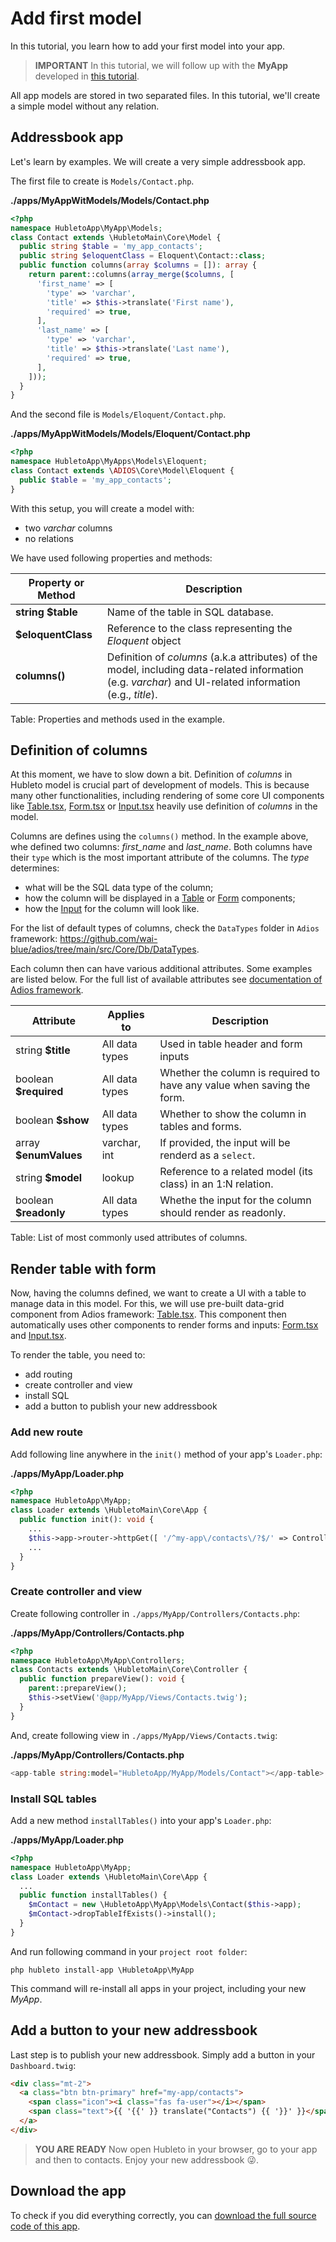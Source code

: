 # Add first model

In this tutorial, you learn how to add your first model into your app.

> **IMPORTANT** In this tutorial, we will follow up with the **MyApp** developed in [this tutorial](../create-first-app).

All app models are stored in two separated files. In this tutorial, we'll create a simple model without any relation.


## Addressbook app

Let's learn by examples. We will create a very simple addressbook app.

The first file to create is `Models/Contact.php`.

**./apps/MyAppWitModels/Models/Contact.php**
```php
<?php
namespace HubletoApp\MyApp\Models;
class Contact extends \HubletoMain\Core\Model {
  public string $table = 'my_app_contacts';
  public string $eloquentClass = Eloquent\Contact::class;
  public function columns(array $columns = []): array {
    return parent::columns(array_merge($columns, [
      'first_name' => [
        'type' => 'varchar',
        'title' => $this->translate('First name'),
        'required' => true,
      ],
      'last_name' => [
        'type' => 'varchar',
        'title' => $this->translate('Last name'),
        'required' => true,
      ],
    ]));
  }
}
```

And the second file is `Models/Eloquent/Contact.php`.

**./apps/MyAppWitModels/Models/Eloquent/Contact.php**
```php
<?php
namespace HubletoApp\MyApps\Models\Eloquent;
class Contact extends \ADIOS\Core\Model\Eloquent {
  public $table = 'my_app_contacts';
}
```

With this setup, you will create a model with:

  * two *varchar* columns 
  * no relations

We have used following properties and methods:

| Property or Method | Description                                                                                                                           |
| ------------------ | ------------------------------------------------------------------------------------------------------------------------------------- |
| **string $table**  | Name of the table in SQL database.                                                                                                    |
| **$eloquentClass** | Reference to the class representing the *Eloquent* object                                                                             |
| **columns()**      | Definition of *columns* (a.k.a attributes) of the model, including data-related information (e.g. *varchar*) and UI-related information (e.g., *title*). |

Table: Properties and methods used in the example.

## Definition of columns

At this moment, we have to slow down a bit. Definition of *columns* in Hubleto model is crucial part of development of models. This is because many other functionalities, including rendering of some core UI components like [Table.tsx](https://github.com/wai-blue/adios/blob/main/src/Components/Table.tsx), [Form.tsx](https://github.com/wai-blue/adios/blob/main/src/Components/Form.tsx) or [Input.tsx](https://github.com/wai-blue/adios/blob/main/src/Components/Input.tsx) heavily use definition of *columns* in the model.

Columns are defines using the `columns()` method. In the example above, whe defined two columns: *first_name* and *last_name*. Both columns have their `type` which is the most important attribute of the columns. The *type* determines:

  * what will be the SQL data type of the column;
  * how the column will be displayed in a [Table](https://github.com/wai-blue/adios/blob/main/src/Components/Table.tsx) or [Form](https://github.com/wai-blue/adios/blob/main/src/Components/Form.tsx) components;
  * how the [Input](https://github.com/wai-blue/adios/blob/main/src/Components/Input.tsx) for the column will look like.

For the list of default types of columns, check the `DataTypes` folder in `Adios` framework: https://github.com/wai-blue/adios/tree/main/src/Core/Db/DataTypes.

Each column then can have various additional attributes. Some examples are listed below. For the full list of available attributes see [documentation of Adios framework](https://github.com/wai-blue/adios/tree/main/docs/pages).

| Attribute             | Applies to     | Description                                                            |
| --------------------- | -------------- | ---------------------------------------------------------------------- |
| string **$title**     | All data types | Used in table header and form inputs                                   |
| boolean **$required** | All data types | Whether the column is required to have any value when saving the form. |
| boolean **$show**     | All data types | Whether to show the column in tables and forms.                        |
| array **$enumValues** | varchar, int   | If provided, the input will be renderd as a `select`.                  |
| string **$model**     | lookup         | Reference to a related model (its class) in an 1:N relation.           |
| boolean **$readonly** | All data types | Whethe the input for the column should render as readonly.             |

Table: List of most commonly used attributes of columns.

## Render table with form

Now, having the columns defined, we want to create a UI with a table to manage data in this model. For this, we will use pre-built data-grid component from Adios framework: [Table.tsx](https://github.com/wai-blue/adios/blob/main/src/Components/Table.tsx). This component then automatically uses other components to render forms and inputs: [Form.tsx](https://github.com/wai-blue/adios/blob/main/src/Components/Form.tsx) and [Input.tsx](https://github.com/wai-blue/adios/blob/main/src/Components/Input.tsx).

To render the table, you need to:

  * add routing
  * create controller and view
  * install SQL
  * add a button to publish your new addressbook

### Add new route

Add following line anywhere in the `init()` method of your app's `Loader.php`:

**./apps/MyApp/Loader.php**
```php
<?php
namespace HubletoApp\MyApp;
class Loader extends \HubletoMain\Core\App {
  public function init(): void {
    ...
    $this->app->router->httpGet([ '/^my-app\/contacts\/?$/' => Controllers\Contacts::class ]);
    ...
  }
}
```

### Create controller and view

Create following controller in `./apps/MyApp/Controllers/Contacts.php`:

**./apps/MyApp/Controllers/Contacts.php**
```php
<?php
namespace HubletoApp\MyApp\Controllers;
class Contacts extends \HubletoMain\Core\Controller {
  public function prepareView(): void {
    parent::prepareView();
    $this->setView('@app/MyApp/Views/Contacts.twig');
  }
}
```

And, create following view in `./apps/MyApp/Views/Contacts.twig`:

**./apps/MyApp/Controllers/Contacts.php**
```php
<app-table string:model="HubletoApp/MyApp/Models/Contact"></app-table>
```

### Install SQL tables

Add a new method `installTables()` into your app's `Loader.php`:

**./apps/MyApp/Loader.php**
```php
<?php
namespace HubletoApp\MyApp;
class Loader extends \HubletoMain\Core\App {
  ...
  public function installTables() {
    $mContact = new \HubletoApp\MyApp\Models\Contact($this->app);
    $mContact->dropTableIfExists()->install();
  }
}
```

And run following command in your `project root folder`:

```
php hubleto install-app \HubletoApp\MyApp
```

This command will re-install all apps in your project, including your new *MyApp*.

## Add a button to your new addressbook

Last step is to publish your new addressbook. Simply add a button in your `Dashboard.twig`:

```html
<div class="mt-2">
  <a class="btn btn-primary" href="my-app/contacts">
    <span class="icon"><i class="fas fa-user"></i></span>
    <span class="text">{{ '{{' }} translate("Contacts") {{ '}}' }}</span>
  </a>
</div>
```

> **YOU ARE READY** Now open Hubleto in your browser, go to your app and then to contacts. Enjoy your new addressbook 😜.

## Download the app

To check if you did everything correctly, you can [download the full source code of this app](../downloads/MyApp.zip).
